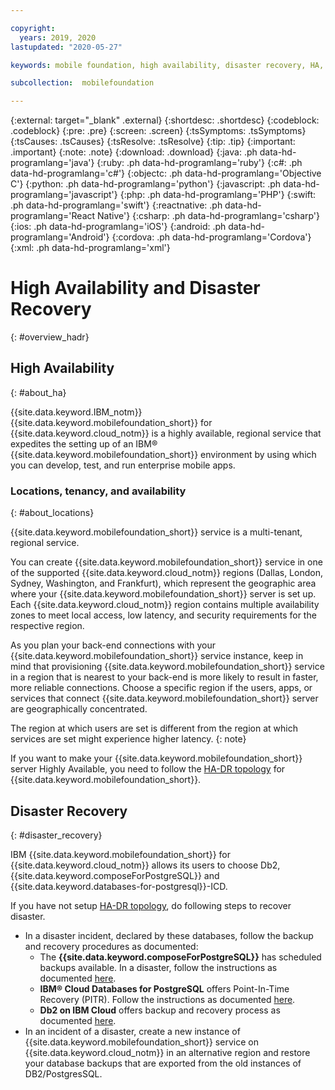 ```yaml
---

copyright:
  years: 2019, 2020
lastupdated: "2020-05-27"

keywords: mobile foundation, high availability, disaster recovery, HA, HADR, DR

subcollection:  mobilefoundation

---
```


{:external: target="_blank" .external}
{:shortdesc: .shortdesc}
{:codeblock: .codeblock}
{:pre: .pre}
{:screen: .screen}
{:tsSymptoms: .tsSymptoms}
{:tsCauses: .tsCauses}
{:tsResolve: .tsResolve}
{:tip: .tip}
{:important: .important}
{:note: .note}
{:download: .download}
{:java: .ph data-hd-programlang='java'}
{:ruby: .ph data-hd-programlang='ruby'}
{:c#: .ph data-hd-programlang='c#'}
{:objectc: .ph data-hd-programlang='Objective C'}
{:python: .ph data-hd-programlang='python'}
{:javascript: .ph data-hd-programlang='javascript'}
{:php: .ph data-hd-programlang='PHP'}
{:swift: .ph data-hd-programlang='swift'}
{:reactnative: .ph data-hd-programlang='React Native'}
{:csharp: .ph data-hd-programlang='csharp'}
{:ios: .ph data-hd-programlang='iOS'}
{:android: .ph data-hd-programlang='Android'}
{:cordova: .ph data-hd-programlang='Cordova'}
{:xml: .ph data-hd-programlang='xml'}

# High Availability and Disaster Recovery
{: #overview_hadr}

## High Availability
{: #about_ha}

{{site.data.keyword.IBM_notm}} {{site.data.keyword.mobilefoundation_short}} for {{site.data.keyword.cloud_notm}} is a highly available, regional service that expedites the setting up of an IBM® {{site.data.keyword.mobilefoundation_short}} environment by using which you can develop, test, and run enterprise mobile apps.

### Locations, tenancy, and availability
{: #about_locations}

{{site.data.keyword.mobilefoundation_short}} service is a multi-tenant, regional service.

You can create {{site.data.keyword.mobilefoundation_short}} service in one of the supported {{site.data.keyword.cloud_notm}} regions (Dallas, London, Sydney, Washington, and Frankfurt), which represent the geographic area where your {{site.data.keyword.mobilefoundation_short}} server is set up. Each {{site.data.keyword.cloud_notm}} region contains multiple availability zones to meet local access, low latency, and security requirements for the respective region.

As you plan your back-end connections with your {{site.data.keyword.mobilefoundation_short}} service instance, keep in mind that provisioning {{site.data.keyword.mobilefoundation_short}} service in a region that is nearest to your back-end is more likely to result in faster, more reliable connections. Choose a specific region if the users, apps, or services that connect {{site.data.keyword.mobilefoundation_short}} server are geographically concentrated.

The region at which users are set is different from the region at which services are set might experience higher latency.
{: note}

If you want to make your {{site.data.keyword.mobilefoundation_short}} server Highly Available, you need to follow the [HA-DR topology](https://www.ibm.com/cloud/blog/build-resilient-backend-to-your-applications-using-ibm-cloud-mobile-foundation) for {{site.data.keyword.mobilefoundation_short}}.

## Disaster Recovery
{: #disaster_recovery}

IBM {{site.data.keyword.mobilefoundation_short}} for {{site.data.keyword.cloud_notm}} allows its users to choose Db2, {{site.data.keyword.composeForPostgreSQL}} and {{site.data.keyword.databases-for-postgresql}}-ICD. 

If you have not setup [HA-DR topology](https://www.ibm.com/cloud/blog/build-resilient-backend-to-your-applications-using-ibm-cloud-mobile-foundation), do following steps to recover disaster.

* In a disaster incident, declared by these databases, follow the backup and recovery procedures as documented:
   * The **{{site.data.keyword.composeForPostgreSQL}}** has scheduled backups available. In a disaster, follow the instructions as documented [here](/docs/ComposeForPostgreSQL?topic=ComposeForPostgreSQL-dashboard-backups).
   * **IBM® Cloud Databases for PostgreSQL** offers Point-In-Time Recovery (PITR). Follow the instructions as documented [here](/docs/databases-for-postgresql?topic=databases-for-postgresql-pitr).
   * **Db2 on IBM Cloud** offers backup and recovery process as documented [here](/docs/Db2onCloud?topic=Db2onCloud-bnr).
* In an incident of a disaster, create a new instance of {{site.data.keyword.mobilefoundation_short}} service on {{site.data.keyword.cloud_notm}} in an alternative region and restore your database backups that are exported from the old instances of DB2/PostgresSQL.
